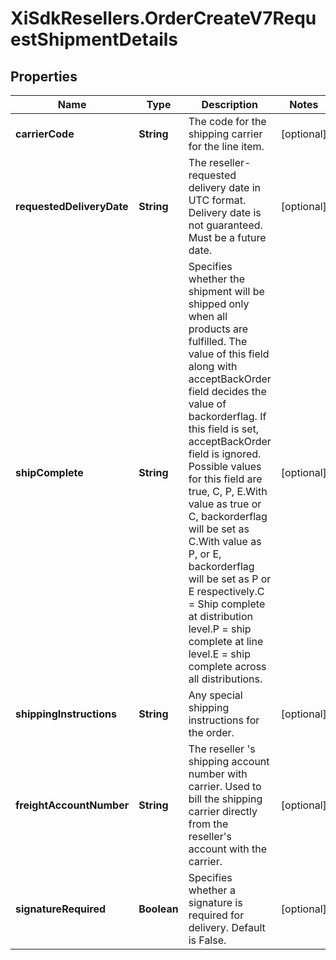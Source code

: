 # XiSdkResellers.OrderCreateV7RequestShipmentDetails

## Properties

Name | Type | Description | Notes
------------ | ------------- | ------------- | -------------
**carrierCode** | **String** | The code for the shipping carrier for the line item. | [optional] 
**requestedDeliveryDate** | **String** | The reseller-requested delivery date in UTC format. Delivery date is not guaranteed. Must be a future date. | [optional] 
**shipComplete** | **String** | Specifies whether the shipment will be shipped only when all products are fulfilled. The value of this field along with acceptBackOrder field decides the value of backorderflag. If this field is set, acceptBackOrder field is ignored. Possible values for this field are true, C, P, E.With value as true or C, backorderflag will be set as C.With value as P, or E, backorderflag will be set as P or E respectively.C &#x3D; Ship complete at distribution level.P &#x3D; ship complete at line level.E &#x3D; ship complete across all distributions. | [optional] 
**shippingInstructions** | **String** | Any special shipping instructions for the order. | [optional] 
**freightAccountNumber** | **String** | The reseller &#39;s shipping account number with carrier. Used to bill the shipping carrier directly from the reseller&#39;s account with the carrier. | [optional] 
**signatureRequired** | **Boolean** | Specifies whether a signature is required for delivery. Default is False. | [optional] 


